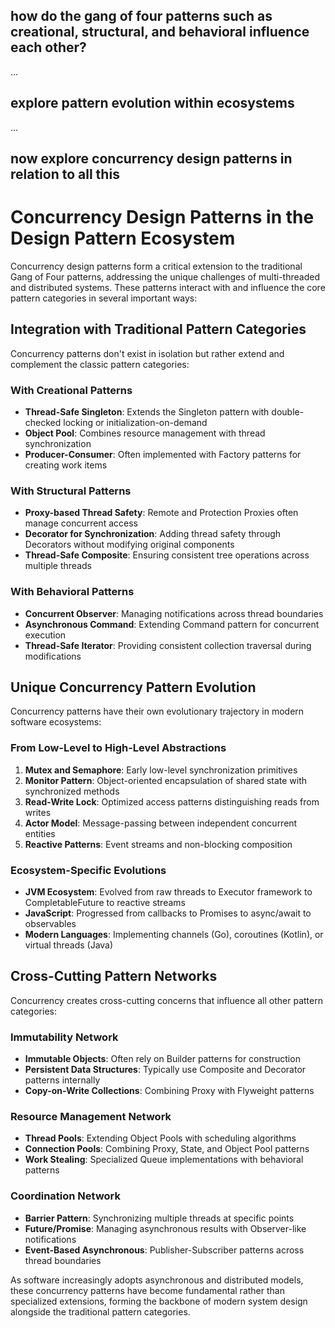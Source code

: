 how do the gang of four patterns such as creational, structural, and behavioral influence each other?
--------
...

explore pattern evolution within ecosystems
--------
...

now explore concurrency design patterns in relation to all this
--------
# Concurrency Design Patterns in the Design Pattern Ecosystem

Concurrency design patterns form a critical extension to the traditional Gang of Four patterns, addressing the unique challenges of multi-threaded and distributed systems. These patterns interact with and influence the core pattern categories in several important ways:

## Integration with Traditional Pattern Categories

Concurrency patterns don't exist in isolation but rather extend and complement the classic pattern categories:

### With Creational Patterns
- **Thread-Safe Singleton**: Extends the Singleton pattern with double-checked locking or initialization-on-demand
- **Object Pool**: Combines resource management with thread synchronization
- **Producer-Consumer**: Often implemented with Factory patterns for creating work items

### With Structural Patterns
- **Proxy-based Thread Safety**: Remote and Protection Proxies often manage concurrent access
- **Decorator for Synchronization**: Adding thread safety through Decorators without modifying original components
- **Thread-Safe Composite**: Ensuring consistent tree operations across multiple threads

### With Behavioral Patterns
- **Concurrent Observer**: Managing notifications across thread boundaries
- **Asynchronous Command**: Extending Command pattern for concurrent execution
- **Thread-Safe Iterator**: Providing consistent collection traversal during modifications

## Unique Concurrency Pattern Evolution

Concurrency patterns have their own evolutionary trajectory in modern software ecosystems:

### From Low-Level to High-Level Abstractions
1. **Mutex and Semaphore**: Early low-level synchronization primitives
2. **Monitor Pattern**: Object-oriented encapsulation of shared state with synchronized methods
3. **Read-Write Lock**: Optimized access patterns distinguishing reads from writes
4. **Actor Model**: Message-passing between independent concurrent entities
5. **Reactive Patterns**: Event streams and non-blocking composition

### Ecosystem-Specific Evolutions
- **JVM Ecosystem**: Evolved from raw threads to Executor framework to CompletableFuture to reactive streams
- **JavaScript**: Progressed from callbacks to Promises to async/await to observables
- **Modern Languages**: Implementing channels (Go), coroutines (Kotlin), or virtual threads (Java)

## Cross-Cutting Pattern Networks

Concurrency creates cross-cutting concerns that influence all other pattern categories:

### Immutability Network
- **Immutable Objects**: Often rely on Builder patterns for construction
- **Persistent Data Structures**: Typically use Composite and Decorator patterns internally
- **Copy-on-Write Collections**: Combining Proxy with Flyweight patterns

### Resource Management Network
- **Thread Pools**: Extending Object Pools with scheduling algorithms
- **Connection Pools**: Combining Proxy, State, and Object Pool patterns
- **Work Stealing**: Specialized Queue implementations with behavioral patterns

### Coordination Network
- **Barrier Pattern**: Synchronizing multiple threads at specific points
- **Future/Promise**: Managing asynchronous results with Observer-like notifications
- **Event-Based Asynchronous**: Publisher-Subscriber patterns across thread boundaries

As software increasingly adopts asynchronous and distributed models, these concurrency patterns have become fundamental rather than specialized extensions, forming the backbone of modern system design alongside the traditional pattern categories.
